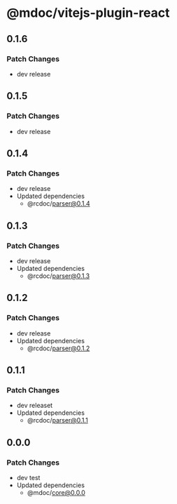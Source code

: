 # @mdoc/vitejs-plugin-react

## 0.1.6

### Patch Changes

- dev release

## 0.1.5

### Patch Changes

- dev release

## 0.1.4

### Patch Changes

- dev release
- Updated dependencies
  - @rcdoc/parser@0.1.4

## 0.1.3

### Patch Changes

- dev release
- Updated dependencies
  - @rcdoc/parser@0.1.3

## 0.1.2

### Patch Changes

- dev release
- Updated dependencies
  - @rcdoc/parser@0.1.2

## 0.1.1

### Patch Changes

- dev releaset
- Updated dependencies
  - @rcdoc/parser@0.1.1

## 0.0.0

### Patch Changes

- dev test
- Updated dependencies
  - @mdoc/core@0.0.0
